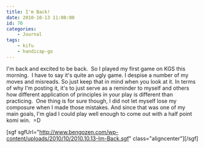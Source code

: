 ```yaml
---
title: I'm Back!
date: 2010-10-13 11:08:00
id: 70
categories:
	- Journal
tags:
	- kifu
	- handicap-go
---
```


I'm back and excited to be back.  So I played my first game on KGS this morning.  I have to say it's quite an ugly game. I despise a number of my moves and misreads. So just keep that in mind when you look at it. In terms of why I'm posting it, it's to just serve as a reminder to myself and others how different application of principles in your play is different than practicing.  One thing is for sure though, I did not let myself lose my composure when I made those mistakes. And since that was one of my main goals, I'm glad I could play well enough to come out with a half point komi win.  =D

<!--more-->

[sgf sgfUrl="http://www.bengozen.com/wp-content/uploads/2010/10/2010.10.13-Im-Back.sgf" class="aligncenter"][/sgf]